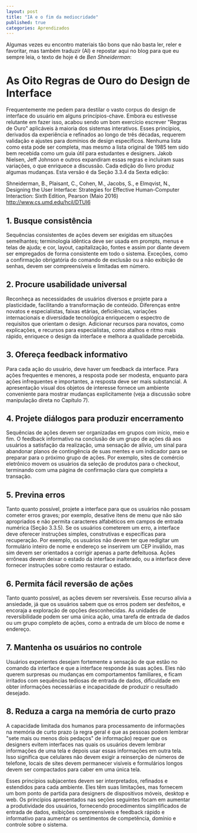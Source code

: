 ```yaml
---
layout: post
title: "IA e o fim da mediocridade"
published: true
categories: Aprendizados
---
```


Algumas vezes eu encontro materiais tão bons que não basta ler, reler e favoritar, mas também traduzir (AI) e repostar aqui no blog para que eu sempre leia, o texto de hoje é de _Ben Shneiderman_:

# As Oito Regras de Ouro do Design de Interface

Frequentemente me pedem para destilar o vasto corpus do design de interface do usuário em alguns princípios-chave. Embora eu estivesse relutante em fazer isso, acabou sendo um bom exercício escrever "Regras de Ouro" aplicáveis à maioria dos sistemas interativos. Esses princípios, derivados da experiência e refinados ao longo de três décadas, requerem validação e ajustes para domínios de design específicos. Nenhuma lista como esta pode ser completa, mas mesmo a lista original de 1985 tem sido bem recebida como um guia útil para estudantes e designers. Jakob Nielsen, Jeff Johnson e outros expandiram essas regras e incluíram suas variações, o que enriquece a discussão. Cada edição do livro produz algumas mudanças. Esta versão é da Seção 3.3.4 da Sexta edição:

Shneiderman, B., Plaisant, C., Cohen, M., Jacobs, S., e Elmqvist, N., Designing the User Interface: Strategies for Effective Human-Computer Interaction: Sixth Edition, Pearson (Maio 2016) http://www.cs.umd.edu/hcil/DTUI6

## 1. Busque consistência

Sequências consistentes de ações devem ser exigidas em situações semelhantes; terminologia idêntica deve ser usada em prompts, menus e telas de ajuda; e cor, layout, capitalização, fontes e assim por diante devem ser empregados de forma consistente em todo o sistema. Exceções, como a confirmação obrigatória do comando de exclusão ou a não exibição de senhas, devem ser compreensíveis e limitadas em número.

## 2. Procure usabilidade universal

Reconheça as necessidades de usuários diversos e projete para a plasticidade, facilitando a transformação de conteúdo. Diferenças entre novatos e especialistas, faixas etárias, deficiências, variações internacionais e diversidade tecnológica enriquecem o espectro de requisitos que orientam o design. Adicionar recursos para novatos, como explicações, e recursos para especialistas, como atalhos e ritmo mais rápido, enriquece o design da interface e melhora a qualidade percebida.

## 3. Ofereça feedback informativo

Para cada ação do usuário, deve haver um feedback da interface. Para ações frequentes e menores, a resposta pode ser modesta, enquanto para ações infrequentes e importantes, a resposta deve ser mais substancial. A apresentação visual dos objetos de interesse fornece um ambiente conveniente para mostrar mudanças explicitamente (veja a discussão sobre manipulação direta no Capítulo 7).

## 4. Projete diálogos para produzir encerramento

Sequências de ações devem ser organizadas em grupos com início, meio e fim. O feedback informativo na conclusão de um grupo de ações dá aos usuários a satisfação da realização, uma sensação de alívio, um sinal para abandonar planos de contingência de suas mentes e um indicador para se preparar para o próximo grupo de ações. Por exemplo, sites de comércio eletrônico movem os usuários da seleção de produtos para o checkout, terminando com uma página de confirmação clara que completa a transação.

## 5. Previna erros

Tanto quanto possível, projete a interface para que os usuários não possam cometer erros graves; por exemplo, desative itens de menu que não são apropriados e não permita caracteres alfabéticos em campos de entrada numérica (Seção 3.3.5). Se os usuários cometerem um erro, a interface deve oferecer instruções simples, construtivas e específicas para recuperação. Por exemplo, os usuários não devem ter que redigitar um formulário inteiro de nome e endereço se inserirem um CEP inválido, mas sim devem ser orientados a corrigir apenas a parte defeituosa. Ações errôneas devem deixar o estado da interface inalterado, ou a interface deve fornecer instruções sobre como restaurar o estado.

## 6. Permita fácil reversão de ações

Tanto quanto possível, as ações devem ser reversíveis. Esse recurso alivia a ansiedade, já que os usuários sabem que os erros podem ser desfeitos, e encoraja a exploração de opções desconhecidas. As unidades de reversibilidade podem ser uma única ação, uma tarefa de entrada de dados ou um grupo completo de ações, como a entrada de um bloco de nome e endereço.

## 7. Mantenha os usuários no controle

Usuários experientes desejam fortemente a sensação de que estão no comando da interface e que a interface responde às suas ações. Eles não querem surpresas ou mudanças em comportamentos familiares, e ficam irritados com sequências tediosas de entrada de dados, dificuldade em obter informações necessárias e incapacidade de produzir o resultado desejado.

## 8. Reduza a carga na memória de curto prazo

A capacidade limitada dos humanos para processamento de informações na memória de curto prazo (a regra geral é que as pessoas podem lembrar "sete mais ou menos dois pedaços" de informação) requer que os designers evitem interfaces nas quais os usuários devem lembrar informações de uma tela e depois usar essas informações em outra tela. Isso significa que celulares não devem exigir a reinserção de números de telefone, locais de sites devem permanecer visíveis e formulários longos devem ser compactados para caber em uma única tela.

Esses princípios subjacentes devem ser interpretados, refinados e estendidos para cada ambiente. Eles têm suas limitações, mas fornecem um bom ponto de partida para designers de dispositivos móveis, desktop e web. Os princípios apresentados nas seções seguintes focam em aumentar a produtividade dos usuários, fornecendo procedimentos simplificados de entrada de dados, exibições compreensíveis e feedback rápido e informativo para aumentar os sentimentos de competência, domínio e controle sobre o sistema.